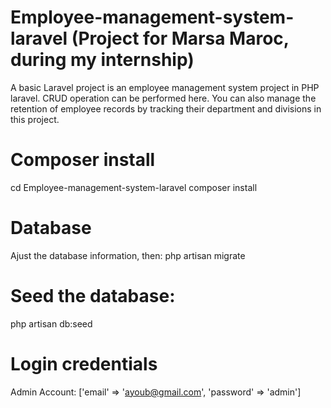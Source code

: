 # Employee-management-system-laravel (Project for Marsa Maroc, during my internship)
A basic Laravel project is an employee management system project in PHP laravel. CRUD operation can be performed here. You can also manage the retention of employee records by tracking their department and divisions in this project.
# Composer install
cd Employee-management-system-laravel composer install
# Database
Ajust the database information, then:
php artisan migrate
# Seed the database:
php artisan db:seed
# Login credentials
Admin Account: ['email' => 'ayoub@gmail.com', 'password' => 'admin']
